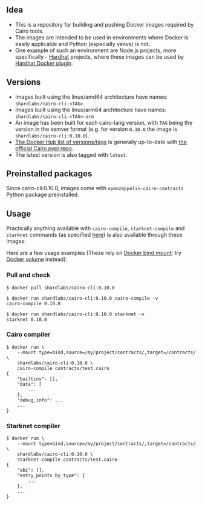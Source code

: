 ## Idea
- This is a repository for building and pushing Docker images required by Cairo tools.
- The images are intended to be used in environments where Docker is easily applicable and Python (especially venvs) is not.
- One example of such an environment are Node.js projects, more specifically - [Hardhat](https://github.com/nomiclabs/hardhat) projects, where these images can be used by [Hardhat Docker plugin](https://www.npmjs.com/package/@nomiclabs/hardhat-docker).

## Versions
- Images built using the linux/amd64 architecture have names: `shardlabs/cairo-cli:<TAG>`.
- Images built using the linux/arm64 architecture have names: `shardlabs/cairo-cli:<TAG>-arm`
- An image has been built for each cairo-lang version, with `TAG` being the version in the semver format (e.g. for version `0.10.0` the image is `shardlabs/cairo-cli:0.10.0`).
- [The Docker Hub list of versions/tags](https://hub.docker.com/repository/registry-1.docker.io/shardlabs/cairo-cli/tags) is generally up-to-date with [the official Cairo pypi repo](https://pypi.org/pypi/cairo-lang/json).
- The latest version is also tagged with `latest`.

## Preinstalled packages
Since cairo-cli:0.10.0, images come with `openzeppelin-cairo-contracts` Python package preinstalled.

## Usage
Practically anything available with `cairo-compile`, `starknet-compile` and `starknet` commands (as specified [here](https://www.cairo-lang.org/docs/hello_starknet/index.html)) is also available through these images.

Here are a few usage examples (These rely on [Docker bind mount](https://docs.docker.com/storage/bind-mounts/); try [Docker volume](https://docs.docker.com/storage/volumes/) instead):

### Pull and check
```
$ docker pull shardlabs/cairo-cli:0.10.0

$ docker run shardlabs/cairo-cli:0.10.0 cairo-compile -v
cairo-compile 0.10.0

$ docker run shardlabs/cairo-cli:0.10.0 starknet -v
starknet 0.10.0
```

### Cairo compiler
```
$ docker run \
    --mount type=bind,source=/my/project/contracts/,target=/contracts/ \
    shardlabs/cairo-cli:0.10.0 \
    cairo-compile contracts/test.cairo
{
    "builtins": [],
    "data": [
        ...
    ],
    "debug_info": ...
    ...
}
```

### Starknet compiler
```
$ docker run \
    --mount type=bind,source=/my/project/contracts/,target=/contracts/ \
    shardlabs/cairo-cli:0.10.0 \
    starknet-compile contracts/test.cairo
{
    "abi": [],
    "entry_points_by_type": {
        ...
    },
    ...
}
```
